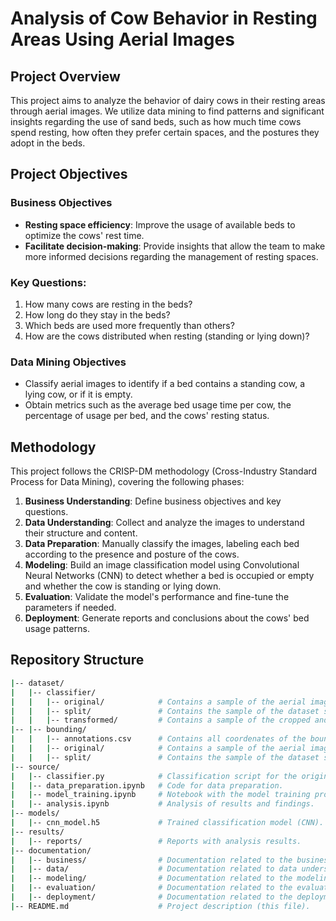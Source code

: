 # Analysis of Cow Behavior in Resting Areas Using Aerial Images

## Project Overview

This project aims to analyze the behavior of dairy cows in their resting areas through aerial images. We utilize data mining to find patterns and significant insights regarding the use of sand beds, such as how much time cows spend resting, how often they prefer certain spaces, and the postures they adopt in the beds.

## Project Objectives

### Business Objectives
- **Resting space efficiency**: Improve the usage of available beds to optimize the cows' rest time.
- **Facilitate decision-making**: Provide insights that allow the team to make more informed decisions regarding the management of resting spaces.

### Key Questions:
1. How many cows are resting in the beds?
2. How long do they stay in the beds?
3. Which beds are used more frequently than others?
4. How are the cows distributed when resting (standing or lying down)?

### Data Mining Objectives
- Classify aerial images to identify if a bed contains a standing cow, a lying cow, or if it is empty.
- Obtain metrics such as the average bed usage time per cow, the percentage of usage per bed, and the cows' resting status.

## Methodology

This project follows the CRISP-DM methodology (Cross-Industry Standard Process for Data Mining), covering the following phases:

1. **Business Understanding**: Define business objectives and key questions.
2. **Data Understanding**: Collect and analyze the images to understand their structure and content.
3. **Data Preparation**: Manually classify the images, labeling each bed according to the presence and posture of the cows.
4. **Modeling**: Build an image classification model using Convolutional Neural Networks (CNN) to detect whether a bed is occupied or empty and whether the cow is standing or lying down.
5. **Evaluation**: Validate the model's performance and fine-tune the parameters if needed.
6. **Deployment**: Generate reports and conclusions about the cows' bed usage patterns.

## Repository Structure

```bash
|-- dataset/
|   |-- classifier/
|   |   |-- original/            # Contains a sample of the aerial images (1920x1080 px) used for the classifier model.
|   |   |-- split/               # Contains the sample of the dataset split into train, test, and validation.
|   |   |-- transformed/         # Contains a sample of the cropped and classified images transformed for the classifier model.
|-- |-- bounding/
|   |   |-- annotations.csv      # Contains all coordenates of the bounding box data for every image in the dataset.
|   |   |-- original/            # Contains a sample of the aerial images (1920x1080 px) used for the bounding box model.
|   |   |-- split/               # Contains the sample of the dataset split into train, test, and validation.
|-- source/
|   |-- classifier.py            # Classification script for the original dataset.
|   |-- data_preparation.ipynb   # Code for data preparation.
|   |-- model_training.ipynb     # Notebook with the model training process.
|   |-- analysis.ipynb           # Analysis of results and findings.
|-- models/
|   |-- cnn_model.h5             # Trained classification model (CNN).
|-- results/
|   |-- reports/                 # Reports with analysis results.
|-- documentation/
|   |-- business/                # Documentation related to the business understanding phase.
|   |-- data/                    # Documentation related to data understanding and preparation phases.
|   |-- modeling/                # Documentation related to the modeling phase.
|   |-- evaluation/              # Documentation related to the evaluation phase.
|   |-- deployment/              # Documentation related to the deployment phase.
|-- README.md                    # Project description (this file).
